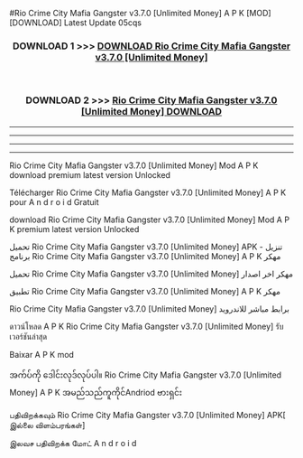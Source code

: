 #Rio Crime City Mafia Gangster v3.7.0  [Unlimited Money] A P K [MOD] [DOWNLOAD] Latest Update 05cqs



<div align="center">

<h3>DOWNLOAD 1 >>> <a href="https://teeasianyam.web.app?sq=Rio Crime City Mafia Gangster v3.7.0  [Unlimited Money]">DOWNLOAD Rio Crime City Mafia Gangster v3.7.0  [Unlimited Money] </a></h3><br>

<h3>DOWNLOAD 2 >>> <a href="https://teeasianyam.web.app?sq=Rio Crime City Mafia Gangster v3.7.0  [Unlimited Money] ">Rio Crime City Mafia Gangster v3.7.0  [Unlimited Money]  DOWNLOAD </a></h3>

</div>


----------------------------------------------------------

----------------------------------------------------------

----------------------------------------------------------

----------------------------------------------------------


Rio Crime City Mafia Gangster v3.7.0  [Unlimited Money]  Mod A P K download premium latest version Unlocked

Télécharger Rio Crime City Mafia Gangster v3.7.0  [Unlimited Money]  A P K pour A n d r o i d Gratuit

download Rio Crime City Mafia Gangster v3.7.0  [Unlimited Money]  Mod A P K premium latest version Unlocked

تحميل Rio Crime City Mafia Gangster v3.7.0  [Unlimited Money]  APK - تنزيل برنامج Rio Crime City Mafia Gangster v3.7.0  [Unlimited Money]  A P K مهكر

تحميل Rio Crime City Mafia Gangster v3.7.0  [Unlimited Money]  مهكر اخر اصدار

تطبيق Rio Crime City Mafia Gangster v3.7.0  [Unlimited Money]  A P K مهكر

Rio Crime City Mafia Gangster v3.7.0  [Unlimited Money]  برابط مباشر للاندرويد

ดาวน์โหลด A P K Rio Crime City Mafia Gangster v3.7.0  [Unlimited Money]  รับเวอร์ชันล่าสุด

Baixar A P K mod

အက်ပ်ကို ဒေါင်းလုဒ်လုပ်ပါ။ Rio Crime City Mafia Gangster v3.7.0  [Unlimited Money]  A P K အမည်သည်ကူကိုင်Andriod ဗားရှင်း

பதிவிறக்கவும் Rio Crime City Mafia Gangster v3.7.0  [Unlimited Money]  APK[ இல்லை விளம்பரங்கள்] 
 
இலவச பதிவிறக்க மோட் A n d r o i d



